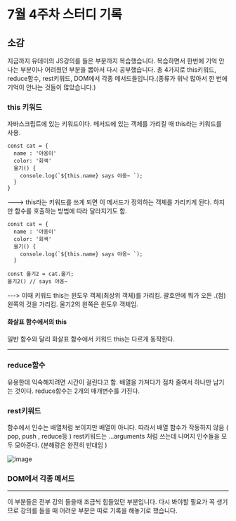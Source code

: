 <h1> 7월 4주차 스터디 기록 </h1>

<h2>소감</h2>
지금까지 유데미의 JS강의를 들은 부분까지 복습했습니다. 복습하면서 한번에 기억 안나는 부분이나 어려웠던 부분을 뽑아서 다시 공부했습니다.
총 4가지로 this키워드, reduce함수, rest키워드, DOM에서 각종 메서드들입니다.(종류가 워낙 많아서 한 번에 기억이 안나는 것들이 많았습니다.)

<h3> this 키워드 </h3>
자바스크립트에 있는 키워드이다. 메서드에 있는 객체를 가리킬 때 this라는 키워드를 사용.

```
const cat = {
  name : '야옹이'
  color: '회색'
  울기() {
    console.log(`${this.name} says 야옹~ `);
  }
}

```

---> this라는 키워드를 쓰게 되면 이 메서드가 정의하는 객체를 가리키게 된다.
하지만 함수를 호출하는 방법에 따라 달라지기도 함. 

```
const cat = {
  name : '야옹이'
  color: '회색'
  울기() {
    console.log(`${this.name} says 야옹~ `);
  }

const 울기2 = cat.울기;
울기2() // says 야옹~

```

---> 이때 키워드 this는 윈도우 객체(최상위 객체)를 가리킴. 
괄호안에 뭐가 오든 .(점)왼쪽의 것을 가리킴. 울기2의 왼쪽은 윈도우 객체임. 



<h4> 화살표 함수에서의 this </h4>
일반 함수와 달리 화살표 함수에서 키워드 this는 다르게 동작한다. 


---

<h3> reduce함수 </h3>
유용한데 익숙해지려면 시간이 걸린다고 함. 
배열을 가져다가 점차 줄여서 하나만 남기는 것이다. 
reduce함수는 2개의 매개변수를 가진다. 



<h3> rest키워드 </h3>

함수에서 인수는 배열처럼 보이지만 배열이 아니다. 
따라서 배열 함수가 작동하지 않음 ( pop, push , reduce등 ) 
rest키워드는 ...arguments 처럼 쓰는데 나머지 인수들을 모두 모아준다. (분해랑은 완전히 반대임 )

![image](https://user-images.githubusercontent.com/70703716/180713712-39720740-86a6-489b-99cd-142c16893b8a.png)




<h3> DOM에서 각종 메서드 </h3>

---
이 부분들은 전부 강의 들을때 조금씩 힘들었던 부분입니다. 다시 봐야할 필요가 꼭 생기므로 
강의를 들을 때 어려운 부분은 따로 기록을 해놓기로 했습니다. 
